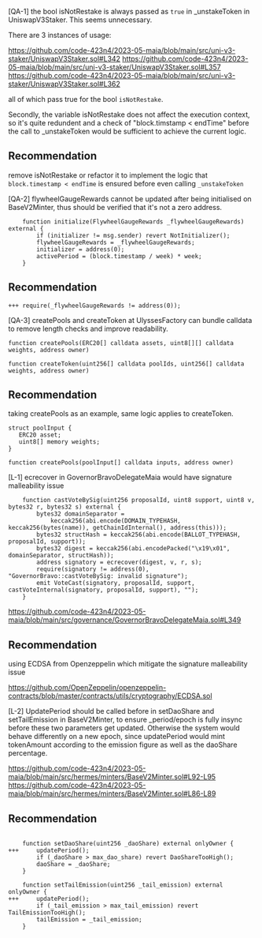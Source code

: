 [QA-1]
the bool isNotRestake is always passed as `true` in _unstakeToken in UniswapV3Staker. This seems unnecessary.

There are 3 instances of usage:

https://github.com/code-423n4/2023-05-maia/blob/main/src/uni-v3-staker/UniswapV3Staker.sol#L342
https://github.com/code-423n4/2023-05-maia/blob/main/src/uni-v3-staker/UniswapV3Staker.sol#L357
https://github.com/code-423n4/2023-05-maia/blob/main/src/uni-v3-staker/UniswapV3Staker.sol#L362

all of which pass true for the bool `isNotRestake`. 

Secondly, the variable isNotRestake does not affect the execution context, so it's quite redundent and a check of "block.timstamp < endTime" before the call to _unstakeToken would be sufficient to achieve the current logic.


## Recommendation
remove isNotRestake or refactor it to implement the logic that `block.timestamp < endTime` is ensured before even calling `_unstakeToken`


[QA-2] flywheelGaugeRewards cannot be updated after being initialised on BaseV2Minter, thus should be verified that it's not a zero address.

```solidity
    function initialize(FlywheelGaugeRewards _flywheelGaugeRewards) external {
        if (initializer != msg.sender) revert NotInitializer();
        flywheelGaugeRewards = _flywheelGaugeRewards;
        initializer = address(0);
        activePeriod = (block.timestamp / week) * week;
    }
```


## Recommendation
```solidity
+++ require(_flywheelGaugeRewards != address(0));
```


[QA-3] createPools and createToken at UlyssesFactory can bundle calldata to remove length checks and improve readability.


```solidity
function createPools(ERC20[] calldata assets, uint8[][] calldata weights, address owner)
```

```solidity
function createToken(uint256[] calldata poolIds, uint256[] calldata weights, address owner)
```

## Recommendation 
taking createPools as an example, same logic applies to createToken.
```
struct poolInput {
   ERC20 asset;
   uint8[] memory weights;
}

function createPools(poolInput[] calldata inputs, address owner) 
```


[L-1] ecrecover in GovernorBravoDelegateMaia would have signature malleability issue

```solidity
    function castVoteBySig(uint256 proposalId, uint8 support, uint8 v, bytes32 r, bytes32 s) external {
        bytes32 domainSeparator =
            keccak256(abi.encode(DOMAIN_TYPEHASH, keccak256(bytes(name)), getChainIdInternal(), address(this)));
        bytes32 structHash = keccak256(abi.encode(BALLOT_TYPEHASH, proposalId, support));
        bytes32 digest = keccak256(abi.encodePacked("\x19\x01", domainSeparator, structHash));
        address signatory = ecrecover(digest, v, r, s);
        require(signatory != address(0), "GovernorBravo::castVoteBySig: invalid signature");
        emit VoteCast(signatory, proposalId, support, castVoteInternal(signatory, proposalId, support), "");
    }
```
https://github.com/code-423n4/2023-05-maia/blob/main/src/governance/GovernorBravoDelegateMaia.sol#L349

## Recommendation
using ECDSA from Openzeppelin which mitigate the signature malleability issue

https://github.com/OpenZeppelin/openzeppelin-contracts/blob/master/contracts/utils/cryptography/ECDSA.sol

[L-2]  UpdatePeriod should be called before in setDaoShare and setTailEmission in BaseV2Minter, to ensure _period/epoch is fully insync before these two parameters get updated. Otherwise the system would behave differently on a new epoch, since updatePeriod would mint tokenAmount according to the emission figure as well as the daoShare percentage.

https://github.com/code-423n4/2023-05-maia/blob/main/src/hermes/minters/BaseV2Minter.sol#L92-L95
https://github.com/code-423n4/2023-05-maia/blob/main/src/hermes/minters/BaseV2Minter.sol#L86-L89
## Recommendation
```solidity

    function setDaoShare(uint256 _daoShare) external onlyOwner {
+++     updatePeriod();
        if (_daoShare > max_dao_share) revert DaoShareTooHigh();
        daoShare = _daoShare;
    }

    function setTailEmission(uint256 _tail_emission) external onlyOwner {
+++     updatePeriod();
        if (_tail_emission > max_tail_emission) revert TailEmissionTooHigh();
        tailEmission = _tail_emission;
    }
```